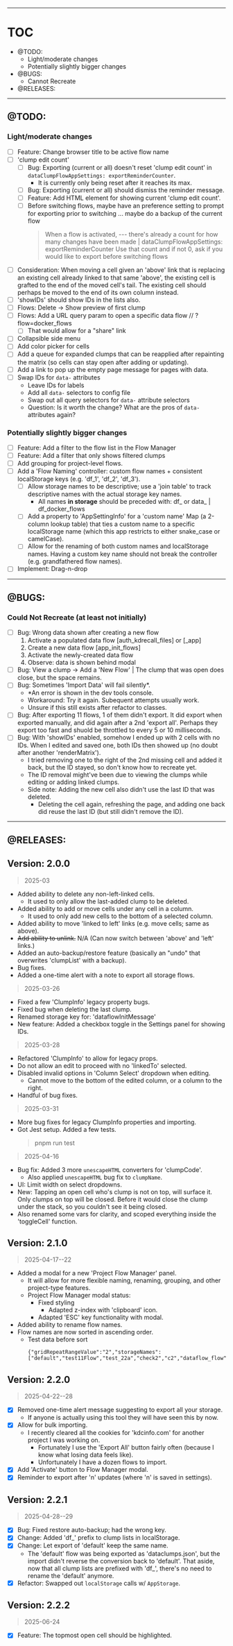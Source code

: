 -----

# TOC

- @TODO:
  - Light/moderate changes
  - Potentially slightly bigger changes
- @BUGS:
  - Cannot Recreate
- @RELEASES:

-----

## @TODO:

### Light/moderate changes

- [ ] Feature: Change browser title to be active flow name
- [ ] 'clump edit count'
  - [ ] Bug: Exporting (current or all) doesn't reset 'clump edit count' in `dataClumpFlowAppSettings: exportReminderCounter`.
      - It is currently only being reset after it reaches its max.
  - [ ] Bug: Exporting (current or all) should dismiss the reminder message.
  - [ ] Feature: Add HTML element for showing current 'clump edit count'.
  - [ ] Before switching flows, maybe have an preference setting to prompt for exporting prior to switching ... maybe do a backup of the current flow
    > When a flow is activated, --- there's already a count for how many changes have been made | dataClumpFlowAppSettings: exportReminderCounter
        Use that count and if not 0, ask if you would like to export before switching flows
- [ ] Consideration: When moving a cell given an 'above' link that is replacing an existing cell already linked to that same 'above', the existing
    cell is grafted to the end of the moved cell's tail. The existing cell should perhaps be moved to the end of its own column instead.
- [ ] 'showIDs' should show IDs in the lists also.
- [ ] Flows: Delete -> Show preview of first clump
- [ ] Flows: Add a URL query param to open a specific data flow // ?flow=docker_flows
  - [ ] That would allow for a "share" link
- [ ] Collapsible side menu
- [ ] Add color picker for cells
- [ ] Add a queue for expanded clumps that can be reapplied after repainting the matrix (so cells can stay open after adding or updating).
- [ ] Add a link to pop up the empty page message for pages with data.
- [ ] Swap IDs for `data-` attributes
  - Leave IDs for labels
  - Add all `data-` selectors to config file
  - Swap out all query selectors for `data-` attribute selectors
  - Question: Is it worth the change? What are the pros of `data-` attributes again?

### Potentially slightly bigger changes

- [ ] Feature: Add a filter to the flow list in the Flow Manager
- [ ] Feature: Add a filter that only shows filtered clumps
- [ ] Add grouping for project-level flows.
- [ ] Add a 'Flow Naming' controller: custom flow names + consistent localStorage keys (e.g. 'df_1', 'df_2', 'df_3').
  - [ ] Allow storage names to be descriptive; use a 'join table' to track descriptive names with the actual storage key names.
    - All names **in storage** should be preceded with: df_ or data_ | df_docker_flows
  - [ ] Add a property to 'AppSettingInfo' for a 'custom name' Map (a 2-column lookup table) that ties
        a custom name to a specific localStorage name (which this app restricts to either snake_case or camelCase).
  - [ ] Allow for the renaming of both custom names and localStorage names. Having a custom key name should not break the controller (e.g. grandfathered flow names).
- [ ] Implement: Drag-n-drop

-----

## @BUGS:

### Could Not Recreate (at least not initially)

- [ ] Bug: Wrong data shown after creating a new flow
    1) Activate a populated data flow [auth_kdrecall_files] or [_app]
    2) Create a new data flow [app_init_flows]
    3) Activate the newly-created data flow
    4) Observe: data is shown behind modal
- [ ] Bug: View a clump -> Add a 'New Flow' | The clump that was open does close, but the space remains.
- [ ] Bug: Sometimes 'Import Data' will fail silently*.
  - *An error is shown in the dev tools console.
  - Workaround: Try it again. Subequent attempts usually work.
  - Unsure if this still exists after refactor to classes.
- [ ] Bug: After exporting 11 flows, 1 of them didn't export.
    It did export when exported manually, and did again after a 2nd 'export all'.
    Perhaps they export too fast and shuold be throttled to every 5 or 10 milliseconds.
- [ ] Bug: With 'showIDs' enabled, somehow I ended up with 2 cells with no IDs.
    When I edited and saved one, both IDs then showed up (no doubt after another 'renderMatrix').
  - I tried removing one to the right of the 2nd missing cell and added it back,
      but the ID stayed, so don't know how to recreate yet.
  - The ID removal might've been due to viewing the clumps while editing or adding linked clumps.
  - Side note: Adding the new cell also didn't use the last ID that was deleted.
    - Deleting the cell again, refreshing the page, and adding one back did reuse the last ID (but still didn't remove the ID).

-----

## @RELEASES:

## Version: 2.0.0

> 2025-03

- Added ability to delete any non-left-linked cells.
  - It used to only allow the last-added clump to be deleted.
- Added ability to add or move cells under any cell in a column.
  - It used to only add new cells to the bottom of a selected column.
- Added ability to move 'linked to left' links (e.g. move cells; same as above).
- ~~Add ability to unlink.~~ N/A (Can now switch between 'above' and 'left' links.)
- Added an auto-backup/restore feature (basically an "undo" that overwrites 'clumpList' with a backup).
- Bug fixes.
- Added a one-time alert with a note to export all storage flows.

> 2025-03-26

- Fixed a few 'ClumpInfo' legacy property bugs.
- Fixed bug when deleting the last clump.
- Renamed storage key for: 'dataflowInitMessage'
- New feature: Added a checkbox toggle in the Settings panel for showing IDs.

> 2025-03-28

- Refactored 'ClumpInfo' to allow for legacy props.
- Do not allow an edit to proceed with no 'linkedTo' selected.
- Disabled invalid options in 'Column Select' dropdown when editing.
  - Cannot move to the bottom of the edited column, or a column to the right.
- Handful of bug fixes.

> 2025-03-31

- More bug fixes for legacy ClumpInfo properties and importing.
- Got Jest setup. Added a few tests.
  > pnpm run test

> 2025-04-16

- Bug fix: Added 3 more `unescapeHTML` converters for 'clumpCode'.
  - Also applied `unescapeHTML` bug fix to `clumpName`.
- UI: Limit width on select dropdowns.
- New: Tapping an open cell who's clump is not on top, will surface it. Only clumps on top will be closed. Before it would close the clump under the stack, so you couldn't see it being closed.
- Also renamed some vars for clarity, and scoped everything inside the 'toggleCell' function.

## Version: 2.1.0

> 2025-04-17--22

- Added a modal for a new 'Project Flow Manager' panel.
  - It will allow for more flexible naming, renaming, grouping, and other project-type features.
  - Project Flow Manager modal status:
    - Fixed styling
      - Adapted z-index with 'clipboard' icon.
    - Adapted 'ESC' key functionality with modal.
- Added ability to rename flow names.
- Flow names are now sorted in ascending order.
  - Test data before sort
    ```
    {"gridRepeatRangeValue":"2","storageNames":["default","test11Flow","test_22a","check2","c2","dataflow_flow","bbb2","dataflow_flow_with_a_very_long_name","dataflow_flow_with_an_even_longer_very_very_long_name_xyz","aaa"],"storageIndex":2,"showIds":false}
    ```

## Version: 2.2.0

> 2025-04-22--28

- [X] Removed one-time alert message suggesting to export all your storage.
  - If anyone is actually using this tool they will have seen this by now.
- [X] Allow for bulk importing.
  - I recently cleared all the cookies for 'kdcinfo.com' for another project I was working on.
      - Fortunately I use the 'Export All' button fairly often (because I know what losing data feels like).
      - Unfortunately I have a dozen flows to import.
- [X] Add 'Activate' button to Flow Manager modal.
- [X] Reminder to export after 'n' updates (where 'n' is saved in settings).

## Version: 2.2.1

> 2025-04-28--29

- [X] Bug: Fixed restore auto-backup; had the wrong key.
- [X] Change: Added 'df_' prefix to clump lists in localStorage.
- [X] Change: Let export of 'default' keep the same name.
  - The 'default' flow was being exported as 'dataclumps.json',
    but the import didn't reverse the conversion back to 'default'.
    That aside, now that all clump lists are prefixed with 'df_',
    there's no need to rename the 'default' anymore.
- [X] Refactor: Swapped out `localStorage` calls w/ `AppStorage`.

## Version: 2.2.2

> 2025-06-24

- [X] Feature: The topmost open cell should be highlighted.
